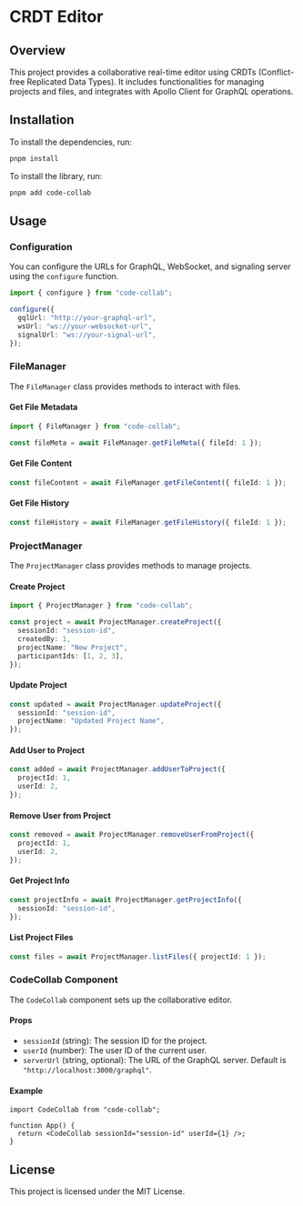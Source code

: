# CRDT Editor

## Overview

This project provides a collaborative real-time editor using CRDTs (Conflict-free Replicated Data Types). It includes functionalities for managing projects and files, and integrates with Apollo Client for GraphQL operations.

## Installation

To install the dependencies, run:

```bash
pnpm install
```

To install the library, run:

```bash
pnpm add code-collab
```

## Usage

### Configuration

You can configure the URLs for GraphQL, WebSocket, and signaling server using the `configure` function.

```typescript
import { configure } from "code-collab";

configure({
  gqlUrl: "http://your-graphql-url",
  wsUrl: "ws://your-websocket-url",
  signalUrl: "ws://your-signal-url",
});
```

### FileManager

The `FileManager` class provides methods to interact with files.

#### Get File Metadata

```typescript
import { FileManager } from "code-collab";

const fileMeta = await FileManager.getFileMeta({ fileId: 1 });
```

#### Get File Content

```typescript
const fileContent = await FileManager.getFileContent({ fileId: 1 });
```

#### Get File History

```typescript
const fileHistory = await FileManager.getFileHistory({ fileId: 1 });
```

### ProjectManager

The `ProjectManager` class provides methods to manage projects.

#### Create Project

```typescript
import { ProjectManager } from "code-collab";

const project = await ProjectManager.createProject({
  sessionId: "session-id",
  createdBy: 1,
  projectName: "New Project",
  participantIds: [1, 2, 3],
});
```

#### Update Project

```typescript
const updated = await ProjectManager.updateProject({
  sessionId: "session-id",
  projectName: "Updated Project Name",
});
```

#### Add User to Project

```typescript
const added = await ProjectManager.addUserToProject({
  projectId: 1,
  userId: 2,
});
```

#### Remove User from Project

```typescript
const removed = await ProjectManager.removeUserFromProject({
  projectId: 1,
  userId: 2,
});
```

#### Get Project Info

```typescript
const projectInfo = await ProjectManager.getProjectInfo({
  sessionId: "session-id",
});
```

#### List Project Files

```typescript
const files = await ProjectManager.listFiles({ projectId: 1 });
```

### CodeCollab Component

The `CodeCollab` component sets up the collaborative editor.

#### Props

- `sessionId` (string): The session ID for the project.
- `userId` (number): The user ID of the current user.
- `serverUrl` (string, optional): The URL of the GraphQL server. Default is `"http://localhost:3000/graphql"`.

#### Example

```tsx
import CodeCollab from "code-collab";

function App() {
  return <CodeCollab sessionId="session-id" userId={1} />;
}
```

## License

This project is licensed under the MIT License.

```

```

